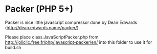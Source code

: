 # Packer (PHP 5+)
Packer is nice little javascript compressor done by Dean Edwards (http://dean.edwards.name/packer/).

Please place class.JavaScriptPacker.php from http://joliclic.free.fr/php/javascript-packer/en/ into this folder to use it for build.sh